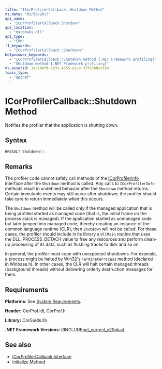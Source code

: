 ```yaml
---
title: "ICorProfilerCallback::Shutdown Method"
ms.date: "03/30/2017"
api_name: 
  - "ICorProfilerCallback.Shutdown"
api_location: 
  - "mscorwks.dll"
api_type: 
  - "COM"
f1_keywords: 
  - "ICorProfilerCallback::Shutdown"
helpviewer_keywords: 
  - "ICorProfilerCallback::Shutdown method [.NET Framework profiling]"
  - "Shutdown method [.NET Framework profiling]"
ms.assetid: 1ea194f0-a331-4855-a2ce-37393b8e5f84
topic_type: 
  - "apiref"
---
```

# ICorProfilerCallback::Shutdown Method
Notifies the profiler that the application is shutting down.  
  
## Syntax  
  
```cpp  
HRESULT Shutdown();  
```  
  
## Remarks  
 The profiler code cannot safely call methods of the [ICorProfilerInfo](icorprofilerinfo-interface.md) interface after the `Shutdown` method is called. Any calls to `ICorProfilerInfo` methods result in undefined behavior after the `Shutdown` method returns. Certain immutable events may still occur after shutdown; the profiler should take care to return immediately when this occurs.  
  
 The `Shutdown` method will be called only if the managed application that is being profiled started as managed code (that is, the initial frame on the process stack is managed). If the application started as unmanaged code but later jumped into managed code, thereby creating an instance of the common language runtime (CLR), then `Shutdown` will not be called. For these cases, the profiler should include in its library a `DllMain` routine that uses the DLL_PROCESS_DETACH value to free any resources and perform clean-up processing of its data, such as flushing traces to disk and so on.  
  
 In general, the profiler must cope with unexpected shutdowns. For example, a process might be halted by Win32's `TerminateProcess` method (declared in Winbase.h). In other cases, the CLR will halt certain managed threads (background threads) without delivering orderly destruction messages for them.  
  
## Requirements  
 **Platforms:** See [System Requirements](../../get-started/system-requirements.md).  
  
 **Header:** CorProf.idl, CorProf.h  
  
 **Library:** CorGuids.lib  
  
 **.NET Framework Versions:** [!INCLUDE[net_current_v20plus](../../../../includes/net-current-v20plus-md.md)]  
  
## See also

- [ICorProfilerCallback Interface](icorprofilercallback-interface.md)
- [Initialize Method](icorprofilercallback-initialize-method.md)
